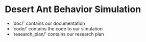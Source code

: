 # Desert Ant Behavior Simulation

- 'doc/' contains our documentation
- 'code/' contains the code to our simulation
- 'research_plan/' contains our research plan

